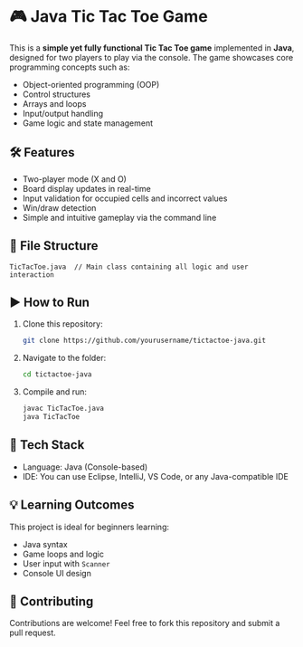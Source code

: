 
# 🎮 Java Tic Tac Toe Game

This is a **simple yet fully functional Tic Tac Toe game** implemented in **Java**, designed for two players to play via the console. The game showcases core programming concepts such as:

- Object-oriented programming (OOP)
- Control structures
- Arrays and loops
- Input/output handling
- Game logic and state management

## 🛠 Features

- Two-player mode (X and O)
- Board display updates in real-time
- Input validation for occupied cells and incorrect values
- Win/draw detection
- Simple and intuitive gameplay via the command line

## 📂 File Structure

```
TicTacToe.java  // Main class containing all logic and user interaction
```

## ▶️ How to Run

1. Clone this repository:
   ```bash
   git clone https://github.com/yourusername/tictactoe-java.git
   ```

2. Navigate to the folder:
   ```bash
   cd tictactoe-java
   ```

3. Compile and run:
   ```bash
   javac TicTacToe.java
   java TicTacToe
   ```

## 🚀 Tech Stack

- Language: Java (Console-based)
- IDE: You can use Eclipse, IntelliJ, VS Code, or any Java-compatible IDE

## 💡 Learning Outcomes

This project is ideal for beginners learning:
- Java syntax
- Game loops and logic
- User input with `Scanner`
- Console UI design

## 🙌 Contributing

Contributions are welcome! Feel free to fork this repository and submit a pull request.

